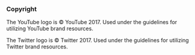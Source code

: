 ### Copyright

The YouTube logo is © YouTube 2017. Used under the guidelines for utilizing YouTube brand resources.

The Twitter logo is © Twitter 2017. Used under the guidelines for utilizing Twitter brand resources.